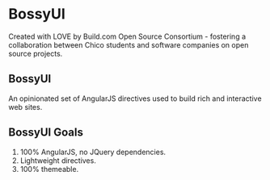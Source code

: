 BossyUI
=======

Created with LOVE by Build.com Open Source Consortium - fostering a collaboration between Chico students and software companies on open source projects.

## BossyUI

An opinionated set of AngularJS directives used to build rich and interactive web sites.  

## BossyUI Goals
1. 100% AngularJS, no JQuery dependencies.
2. Lightweight directives.
3. 100% themeable.   
